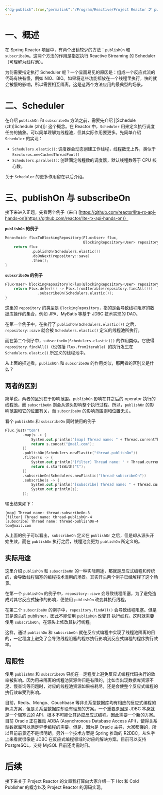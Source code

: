 ```yaml
---
{"dg-publish":true,"permalink":"/Program/Reactive/Project Reactor 之 publishOn 与 subscribeOn/","noteIcon":"","created":"2024-05-22T16:17:54.160+08:00"}
---
```


# 一、概述

在 Spring Reactor 项目中，有两个出镜较少的方法：`publishOn` 和 `subscribeOn`。这两个方法的作用是指定执行 Reactive Streaming 的 Scheduler（可理解为线程池）。

为何需要指定执行 Scheduler 呢？一个显而易见的原因是：组成一个反应式流的代码有快有慢，例如 NIO、BIO。如果将这些功能都放在一个线程里执行，快的就会被慢的影响，所以需要相互隔离。这是这两个方法应用的最典型的场景。

# 二、Scheduler

在介绍 `publishOn` 和 `subscribeOn` 方法之前，需要先介绍 [[Schedule (zh)\|Schedule (zh)]]r 这个概念。在 Reactor 中，`Scheduler` 用来定义执行调度任务的抽象。可以简单理解为线程池，但其实际作用要更多。先简单介绍 `Scheduler` 的实现：

-   `Schedulers.elastic()`: 调度器会动态创建工作线程，线程数无上界，类似于 `Execturos.newCachedThreadPool()`
-   `Schedulers.parallel()`: 创建固定线程数的调度器，默认线程数等于 CPU 核心数。

关于 `Scheduler` 的更多作用留在以后介绍。

# 三、publishOn 与 subscribeOn

接下来进入正题。先看两个例子（来自 [https://github.com/reactor/lite-rx-api-hands-on](https://github.com/reactor/lite-rx-api-hands-on)）

**`publishOn` 的例子**

```kotlin
Mono<Void> fluxToBlockingRepository(Flux<User> flux, 
                                    BlockingRepository<User> repository) {
    return flux
            .publishOn(Schedulers.elastic())
            .doOnNext(repository::save)
            .then();
} 
```

**`subscribeOn` 的例子**

```kotlin
Flux<User> blockingRepositoryToFlux(BlockingRepository<User> repository)  {
    return Flux.defer(() -> Flux.fromIterable(repository.findAll()))
               .subscribeOn(Schedulers.elastic());
} 
```

这里的 `repository` 的类型是 `BlockingRepository`，指的是会导致线程阻塞的数据库操作的集合，例如 JPA、MyBatis 等基于 JDBC 技术实现的 DAO。

在第一个例子中，在执行了 `publishOn(Schedulers.elastic())` 之后，`repository::save` 就会被 `Schedulers.elastic()` 定义的线程池所执行。

而在第二个例子中，`subscribeOn(Schedulers.elastic())` 的作用类似。它使得 `repository.findAll()`（也包括 `Flux.fromIterable`）的执行发生在 `Schedulers.elastic()` 所定义的线程池中。

从上面的描述看，`publishOn` 和 `subscribeOn` 的作用类似，那两者的区别又是什么？

## 两者的区别

简单说，两者的区别在于影响范围。`publishOn` 影响在其之后的 operator 执行的线程池，而 `subscribeOn` 则会从源头影响整个执行过程。所以，`publishOn` 的影响范围和它的位置有关，而 `subscribeOn` 的影响范围则和位置无关。

看个 `publishOn` 和 `subscribeOn` 同时使用的例子

```kotlin
Flux.just("tom"）
        .map(s -> {
            System.out.println("[map] Thread name: " + Thread.currentThread().getName());
            return s.concat("@mail.com");
        })
        .publishOn(Schedulers.newElastic("thread-publishOn"))
        .filter(s -> {
            System.out.println("[filter] Thread name: " + Thread.currentThread().getName());
            return s.startsWith("t");
        })
        .subscribeOn(Schedulers.newElastic("thread-subscribeOn"))
        .subscribe(s -> {
            System.out.println("[subscribe] Thread name: " + Thread.currentThread().getName());
            System.out.println(s);
        }); 
```

输出结果如下：

    [map] Thread name: thread-subscribeOn-3
    [filter] Thread name: thread-publishOn-4
    [subscribe] Thread name: thread-publishOn-4
    tom@mail.com 

从上面的例子可以看出，`subscribeOn` 定义在 `publishOn` 之后，但是却从源头开始生效。而在 `publishOn` 执行之后，线程池变更为 `publishOn` 所定义的。

## 实际用途

这里介绍 `publishOn` 和 `subscribeOn` 的一种实际用途，那就是反应式编程和传统的，会导致线程阻塞的编程技术混用的场景。其实开头两个例子已经解释了这个场景。

在第一个 `publishOn` 的例子中，`repository::save` 会导致线程阻塞，为了避免造成对其它反应式操作的影响，便使用 `publishOn` 改变其执行线程。

在第二个 `subscribeOn` 的例子中，`repository.findAll()` 会导致线程阻塞。但是其是源头的 publisher，因此不能使用 `publishOn` 改变其 执行线程。这时就需要使用 `subscribeOn`，在源头上修改其执行线程。

这样，通过 `publishOn` 和 `subscribeOn` 就在反应式编程中实现了线程池隔离的目的，一定程度上避免了会导致线程阻塞的程序执行影响到反应式编程的程序执行效率。

## 局限性

使用 `publishOn` 和 `subscribeOn` 只能在一定程度上避免反应式编程代码执行的效率被影响。因为用来隔离的线程池资源终归是有限的，比如当出现数据库资源不足、慢查询等问题时，对应的线程池资源如果被耗尽，还是会使整个反应式编程的执行效率受到影响。

目前，Redis、Mongo、Couchbase 等非关系型数据库均有相应的反应式编程的解决方案，但是关系型数据库却没有理想的方案。一个重要原因是 JDBC 本身就是一个阻塞式的 API，根本不可能让其适应反应式编程。因此需要一个新的方案。目前 Oracle 正在推动 ADBA (Asynchronous Database Access API)，使得关系型数据库可以满足异步编程的需要。但是，因为是 Oracle 主导，大家都懂的，所以目前前景还不是很明朗。另外一个技术方案是 Spring 推动的 R2DBC，从名字上来看就很像是 JDBC 在反应式编程领域的对应的解决方案。目前可以支持 PostgreSQL，支持 MySQL 目前还尚需时日。

# 后续

接下来关于 Project Reactor 的文章我打算向大家介绍一下 Hot 和 Cold Publisher 的概念以及 Project Reactor 的源码实现。

